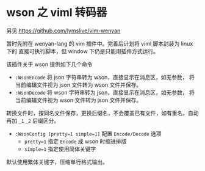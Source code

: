 # wson 之 viml 转码器

另见 https://github.com/lymslive/vim-wenyan

暂时先附在 wenyan-lang 的 vim 插件中。完善后计划将 viml 脚本封装为 linux 下的
直接可执行脚本，但 window 下仍是只能用插件方式运行。

该插件关于 wson 提供如下几个命令

* `:WsonEncode` 将 json 字符串转为 wson，直接显示在消息区，如无参数，
  将当前编辑文件视为 json 文件转为 wson 文件并保存。
* `:WsonDecode` 将 wson 字符串转为 json，直接显示在消息区，如无参数，
  将当前编辑文件视为 wson 文件转为 json 文件并保存。

转换文件时，按同名文件保存，更换后缀名，不会覆盖已有文件，如有重名，自动再加
`_1` `_2` 后缀区分。

* `:WsonConfig [pretty=1 simple=1]` 配置 `Encode/Decode` 选项
  - `pretty=1` 指定 `Encode` 成 wson 时缩进排版
  - `simple=1` 指定使用简体关键字

默认使用繁体关键字，压缩单行格式输出。
